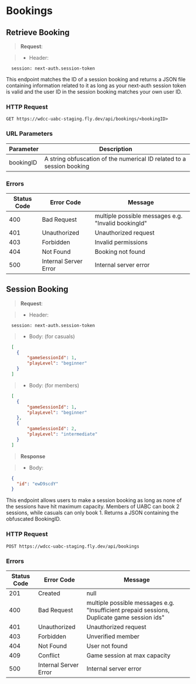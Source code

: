 # Bookings

## Retrieve Booking


> **Request**:

> - Header:

```plaintext
  session: next-auth.session-token
```

This endpoint matches the ID of a session booking and returns a JSON file containing information related to it as long as your next-auth session token is valid and the user ID in the session booking matches your own user ID.

### HTTP Request

`GET https://wdcc-uabc-staging.fly.dev/api/bookings/<bookingID>`

### URL Parameters

Parameter | Description
--------- | -----------
bookingID | A string obfuscation of the numerical ID related to a session booking

### Errors

Status Code | Error Code | Message
--------- | ------- | -----------
400 | Bad Request | multiple possible messages e.g. "Invalid bookingId"
401 | Unauthorized | Unauthorized request
403 | Forbidden | Invalid permissions
404 | Not Found | Booking not found
500 | Internal Server Error | Internal server error

## Session Booking

> **Request**:

> - Header:

```header
  session: next-auth.session-token
```

> - Body: (for casuals)

```json
  [
    {
        "gameSessionId": 1,
        "playLevel": "beginner"
    }
  ]
```

> - Body: (for members)

```json
  [
    {
        "gameSessionId": 1,
        "playLevel": "beginner"
    },
    {
        "gameSessionId": 2,
        "playLevel": "intermediate"
    }
  ]
```

> **Response**

> - Body:

```json
  {
    "id": "ewD9scdY"
  }
```


This endpoint allows users to make a session booking as long as none of the sessions have hit maximum capacity. Members of UABC can book 2 sessions, while casuals can only book 1. Returns a JSON containing the obfuscated BookingID.

### HTTP Request

`POST https://wdcc-uabc-staging.fly.dev/api/bookings`

### Errors

Status Code | Error Code | Message
--------- | ------- | -----------
201 | Created | null
400 | Bad Request | multiple possible messages e.g. "Insufficient prepaid sessions, Duplicate game session ids"
401 | Unauthorized | Unauthorized request 
403 | Forbidden | Unverified member
404 | Not Found | User not found
409 | Conflict | Game session at max capacity
500 | Internal Server Error | Internal server error



